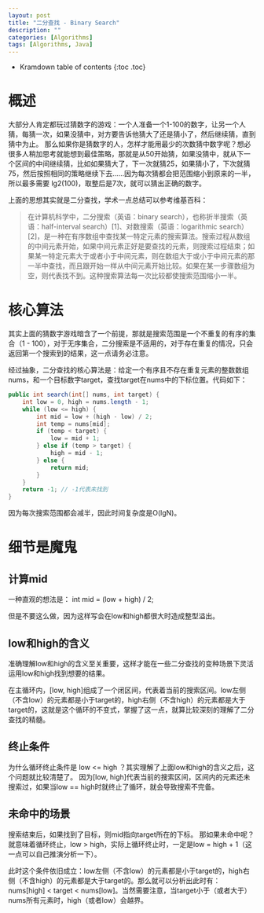 ```yaml
---
layout: post
title: "二分查找 - Binary Search"
description: ""
categories: [Algorithms]
tags: [Algorithms, Java]
---
```


* Kramdown table of contents
{:toc .toc}

# 概述
大部分人肯定都玩过猜数字的游戏：一个人准备一个1-100的数字，让另一个人猜，每猜一次，如果没猜中，对方要告诉他猜大了还是猜小了，然后继续猜，直到猜中为止。
那么如果你是猜数字的人，怎样才能用最少的次数猜中数字呢？想必很多人稍加思考就能想到最佳策略，那就是从50开始猜，如果没猜中，就从下一个区间的中间继续猜，比如如果猜大了，下一次就猜25，如果猜小了，下次就猜75，然后按照相同的策略继续下去……因为每次猜都会把范围缩小到原来的一半，所以最多需要 lg2(100)，取整后是7次，就可以猜出正确的数字。

上面的思想其实就是二分查找，学术一点总结可以参考维基百科：
> 在计算机科学中，二分搜索（英语：binary search），也称折半搜索（英语：half-interval search）[1]、对数搜索（英语：logarithmic search）[2]，是一种在有序数组中查找某一特定元素的搜索算法。搜索过程从数组的中间元素开始，如果中间元素正好是要查找的元素，则搜索过程结束；如果某一特定元素大于或者小于中间元素，则在数组大于或小于中间元素的那一半中查找，而且跟开始一样从中间元素开始比较。如果在某一步骤数组为空，则代表找不到。这种搜索算法每一次比较都使搜索范围缩小一半。


# 核心算法
其实上面的猜数字游戏暗含了一个前提，那就是搜索范围是一个不重复的有序的集合（1 - 100），对于无序集合，二分搜索是不适用的，对于存在重复的情况，只会返回第一个搜索到的结果，这一点请务必注意。

经过抽象，二分查找的核心算法是：给定一个有序且不存在重复元素的整数数组nums，和一个目标数字target，查找target在nums中的下标位置。代码如下：

```java
public int search(int[] nums, int target) {
    int low = 0, high = nums.length - 1;
    while (low <= high) {
        int mid = low + (high - low) / 2;
        int temp = nums[mid];
        if (temp < target) {
            low = mid + 1;
        } else if (temp > target) {
            high = mid - 1;
        } else {
            return mid;
        }
    }
    return -1; // -1代表未找到
}
```

因为每次搜索范围都会减半，因此时间复杂度是O(lgN)。

# 细节是魔鬼
## 计算mid
一种直观的想法是： int mid = (low + high) / 2;

但是不要这么做，因为这样写会在low和high都很大时造成整型溢出。

## low和high的含义
准确理解low和high的含义至关重要，这样才能在一些二分查找的变种场景下灵活运用low和high找到想要的结果。

在主循环内，[low, high]组成了一个闭区间，代表着当前的搜索区间。low左侧（不含low）的元素都是小于target的，high右侧（不含high）的元素都是大于target的，这就是这个循环的不变式，掌握了这一点，就算比较深刻的理解了二分查找的精髓。

## 终止条件
为什么循环终止条件是 low <= high ？其实理解了上面low和high的含义之后，这个问题就比较清楚了。
因为[low, high]代表当前的搜索区间，区间内的元素还未搜索过，如果当low == high时就终止了循环，就会导致搜索不完备。

## 未命中的场景
搜索结束后，如果找到了目标，则mid指向target所在的下标。
那如果未命中呢？就意味着循环终止，low > high，实际上循环终止时，一定是low = high + 1（这一点可以自己推演分析一下）。

此时这个条件依旧成立：low左侧（不含low）的元素都是小于target的，high右侧（不含high）的元素都是大于target的。那么就可以分析出此时有：nums[high] < target < nums[low]。当然需要注意，当target小于（或者大于）nums所有元素时，high（或者low）会越界。
